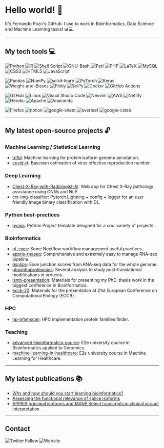# Hello world! 👋

It's Fernando Pozo's GitHub. I use to work in Bioinformatics, Data Science and Machine Learning tasks! 📊💻.

<!--
**fpozoc/fpozoc** is a ✨ _special_ ✨ repository because its `README.md` (this file) appears on your GitHub profile.

Here are some ideas to get you started:

- 🔭 I’m currently working on ...
- 🌱 I’m currently learning ...
- 👯 I’m looking to collaborate on ...
- 🤔 I’m looking for help with ...
- 💬 Ask me about ...
- 📫 How to reach me: ...
- 😄 Pronouns: ...
- ⚡ Fun fact: ...
-->
--------------------------------------------------------------------------------

## My tech tools 💻

![Python](https://img.shields.io/badge/python-3670A0?style=flat-square&logo=python&logoColor=ffdd54)
![R](https://img.shields.io/badge/r-%23276DC3.svg?style=flat-square&logo=r&logoColor=white)
![Shell Script](https://img.shields.io/badge/shell_script-%23121011.svg?style=flat-square&logo=gnu-bash&logoColor=white)
![GNU-Bash](https://img.shields.io/badge/GNU%20Bash-4EAA25?style=flat-square&logo=GNU%20Bash&logoColor=white)
![Perl](https://img.shields.io/badge/perl-%2339457E.svg?style=flat-square&logo=perl&logoColor=white)
![PHP](https://img.shields.io/badge/php-%23777BB4.svg?style=flat-square&logo=php&logoColor=white)
![LaTeX](https://img.shields.io/badge/latex-%23008080.svg?style=flat-square&logo=latex&logoColor=white)
![MySQL](https://img.shields.io/badge/mysql-%2300f.svg?style=flat-square&logo=mysql&logoColor=white)
![CSS3](https://img.shields.io/badge/css3-%231572B6.svg?style=flat-square&logo=css3&logoColor=white)
![HTML5](https://img.shields.io/badge/html5-%23E34F26.svg?style=flat-square&logo=html5&logoColor=white)
![JavaScript](https://img.shields.io/badge/javascript-%23323330.svg?style=flat-square&logo=javascript&logoColor=%23F7DF1E)

![Pandas](https://img.shields.io/badge/pandas-%23150458.svg?style=flat-square&logo=pandas&logoColor=white)
![NumPy](https://img.shields.io/badge/numpy-%23013243.svg?style=flat-square&logo=numpy&logoColor=white)
![scikit-learn](https://img.shields.io/badge/scikit--learn-%23F7931E.svg?style=flat-square&logo=scikit-learn&logoColor=white)
![PyTorch](https://img.shields.io/badge/PyTorch-%23EE4C2C.svg?style=flat-square&logo=PyTorch&logoColor=white)
![Keras](https://img.shields.io/badge/Keras-%23D00000.svg?style=flat-square&logo=Keras&logoColor=white)
![Weight-and-Biases](https://img.shields.io/badge/Weights_&_Biases-FFBE00?style=flat-square&logo=WeightsAndBiases&logoColor=white)
![Plotly](https://img.shields.io/badge/Plotly-%233F4F75.svg?style=flat-square&logo=plotly&logoColor=white)
![SciPy](https://img.shields.io/badge/SciPy-%230C55A5.svg?style=flat-square&logo=scipy&logoColor=%white)
![Docker](https://img.shields.io/badge/docker-%230db7ed.svg?style=flat-square&logo=docker&logoColor=white)
![GitHub Actions](https://img.shields.io/badge/github%20actions-%232671E5.svg?style=flat-square&logo=githubactions&logoColor=white)

![GitHub](https://img.shields.io/badge/github-%23121011.svg?style=flat-square&logo=github&logoColor=white)
![Linux](https://img.shields.io/badge/Linux-FCC624?style=flat-square&logo=linux&logoColor=black)
![Visual Studio Code](https://img.shields.io/badge/Visual%20Studio%20Code-0078d7.svg?style=flat-square&logo=visual-studio-code&logoColor=white)
![Neovim](https://img.shields.io/badge/NeoVim-%2357A143.svg?&style=flat-square&logo=neovim&logoColor=white)
![AWS](https://img.shields.io/badge/AWS-%23FF9900.svg?style=flat-square&logo=amazon-aws&logoColor=white)
![Netlify](https://img.shields.io/badge/netlify-%23000000.svg?style=flat-square&logo=netlify&logoColor=#00C7B7)
![Heroku](https://img.shields.io/badge/heroku-%23430098.svg?style=flat-square&logo=heroku&logoColor=white)
![Apache](https://img.shields.io/badge/apache-%23D42029.svg?style=flat-square&logo=apache&logoColor=white)
![Anaconda](https://img.shields.io/badge/Anaconda-%2344A833.svg?style=flat-square&logo=anaconda&logoColor=white)

![Firefox](https://img.shields.io/badge/Firefox-FF7139?style=flat-square&logo=Firefox-Browser&logoColor=white)
![notion](https://img.shields.io/badge/Notion-000000?style=flat-square&logo=notion&logoColor=white)
![google-sheet](https://img.shields.io/badge/Google%20Sheets-34A853?style=flat-square&logo=google-sheets&logoColor=white)
![overleaf](https://img.shields.io/badge/Overleaf-47A141?style=flat-square&logo=Overleaf&logoColor=white)
![google-colab](https://img.shields.io/badge/Colab-F9AB00?style=flat-square&logo=googlecolab&color=525252)

--------------------------------------------------------------------------------

## My latest open-source projects 🔓

### Machine Learning / Statistical Learning

- [trifid](https://github.com/fpozoc/trifid): Machine learning for protein isoform genome annotation.
- [covid-rt](https://github.com/fpozoc/covid-rt): Bayesian estimation of virus effective reproduction number.

### Deep Learning

- [Chest-X-Ray-with-Radiologist-AI](https://github.com/Rules99/Chest-X-Ray-with-Radiologist-AI): Web app for Chest X-Ray pathology assistance using CNNs and NLP.
- [cxr-img-classifier](https://github.com/fpozoc/cxr-img-classifier): Pytorch Lighning + config + logger for an user friendly image binary classification with DL.

### Python best-practices

- [pyops](https://github.com/fpozoc/pyops): Python Project template designed for a cool variety of projects 

### Bioinformatics
- [nf-exec](https://github.com/fpozoc/nf-exec): Some Nextflow workflow management useful practices. 
- [appris-rnaseq](https://github.com/fpozoc/appris_rnaseq): Comprehensive and extremely easy to manage RNA-seq pipeline.
- [qsplice](https://github.com/fpozoc/qsplice): Exon junction scores from RNA-seq data for the whole genome.
- [phosphoproteomics](https://github.com/fpozoc/phosphoproteomics): Several analysis to study post-translational modifications in proteins.
- [ismb-presentation](https://github.com/fpozoc/ismb-presentation): Materials for presenting my PhD. thesis work in the biggest conference in Bioinformatics.
- [eccb-22](https://github.com/fpozoc/eccb.22): Materials for the presentation at 21st European Conference on Computational Biology (ECCB).

### HPC
- [hp-pfamscan](https://github.com/fpozoc/hp-pfamscan): HPC implementation protein families finder.

### Teaching
- [advanced-bioinformatics-course](https://github.com/fpozoc/advanced-bioinformatics-course): E2e university course in Bioinformatics applied to Genomics.
- [machine-learning-in-healthcare](https://www.notion.so/fpozoc/Machine-Learning-in-Healthcare-cddc40ff349744a6b4b992b3fe4435a3): E2e university course in Machine Learning for Healthcare.

--------------------------------------------------------------------------------

## My latest publications 📚

- [Why and how should you start learning bioinformatics?](https://network.febs.org/posts/why-and-how-should-you-start-learning-bioinformatics?user_id=fernando-pozo)
- [Assessing the functional relevance of splice isoforms ](https://academic.oup.com/nargab/article/3/2/lqab044/6281449)
- [APPRIS principal isoforms and MANE Select transcripts in clinical variant interpretation](https://www.biorxiv.org/content/10.1101/2021.09.17.460749v1.abstract)

--------------------------------------------------------------------------------
## Contact
![Twitter Follow](https://img.shields.io/twitter/follow/fpozoca?style=social)
![Website](https://img.shields.io/website?down_message=offline&label=fpozoc.com&style=flat-square&up_message=online&url=https%3A%2F%2Ffpozoc.com)
